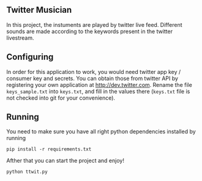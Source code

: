 ## Twitter Musician

In this project, the instuments are played by twitter live feed. Different sounds are made according
to the keywords present in the twitter livestream.

## Configuring

In order for this application to work, you would need twitter app key / consumer key and secrets. You
can obtain those from twitter API by registering your own application at http://dev.twitter.com. Rename
the file `keys_sample.txt` into `keys.txt`, and fill in the values there (`keys.txt` file is not checked
into git for your convenience).

## Running

You need to make sure you have all right python dependencies installed by running

```
pip install -r requirements.txt
```

Afther that you can start the project and enjoy!
```
python ttwit.py
```
